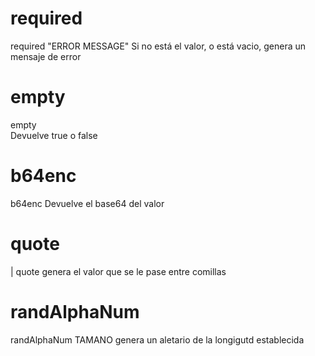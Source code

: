 # required
required "ERROR MESSAGE" <VALOR>
Si no está el valor, o está vacio, genera un mensaje de error

# empty 
empty <VALOR>   
Devuelve true o false

# b64enc
b64enc <VALOR>
Devuelve el base64 del valor

# quote
| quote
genera el valor que se le pase entre comillas

# randAlphaNum
randAlphaNum TAMANO
genera un aletario de la longigutd establecida


